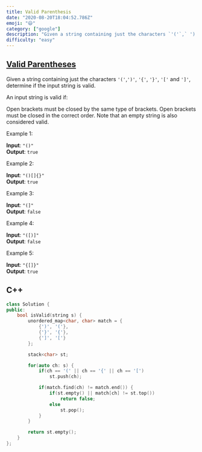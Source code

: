 ```yaml
---
title: Valid Parenthesis
date: "2020-08-20T18:04:52.786Z"
emoji: "😄"
category: ["google"]
description: "Given a string containing just the characters `'('`,` ')'`, `'{'`, `'}'`, `'['` and `']'`, determine if the input string is valid."
difficulty: "easy"
---
```


## [Valid Parentheses](https://leetcode.com/problems/valid-parentheses/)

Given a string containing just the characters `'('`,`')'`, `'{'`, `'}'`, `'['` and `']'`, determine if the input string is valid.

An input string is valid if:

Open brackets must be closed by the same type of brackets.
Open brackets must be closed in the correct order.
Note that an empty string is also considered valid.

Example 1:

**Input**: `"()"`  
**Output**: `true`

Example 2:

**Input**: `"()[]{}"`  
**Output**: `true`

Example 3:

**Input**: `"(]"`  
**Output**: `false`

Example 4:

**Input**: `"([)]"`  
**Output**: `false`

Example 5:

**Input**: `"{[]}"`  
**Output**: `true`

## C++

```cpp
class Solution {
public:
    bool isValid(string s) {
        unordered_map<char, char> match = {
            {')', '('},
            {'}', '{'},
            {']', '['}
        };

        stack<char> st;

        for(auto ch: s) {
            if(ch == '(' || ch == '{' || ch == '[')
                st.push(ch);

            if(match.find(ch) != match.end()) {
                if(st.empty() || match[ch] != st.top())
                    return false;
                else
                    st.pop();
            }
        }

        return st.empty();
    }
};
```
